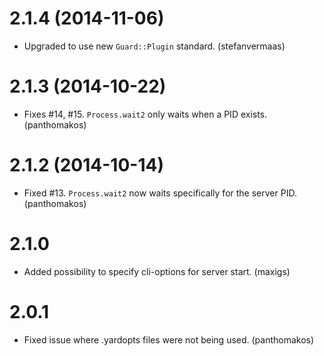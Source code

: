 # 2.1.4 (2014-11-06)

* Upgraded to use new `Guard::Plugin` standard. (stefanvermaas)

# 2.1.3 (2014-10-22)

* Fixes #14, #15. `Process.wait2` only waits when a PID exists. (panthomakos)

# 2.1.2 (2014-10-14)

* Fixed #13. `Process.wait2` now waits specifically for the server PID. (panthomakos)

# 2.1.0

* Added possibility to specify cli-options for server start. (maxigs)

# 2.0.1

* Fixed issue where .yardopts files were not being used. (panthomakos)
